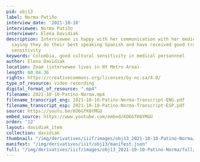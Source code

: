 ```yaml
---
pid: obj13
label: Norma Patiño
interview_date: '2021-10-10'
interviewee: Norma Patiño
interviewer: Elena Davidiak
description: Interviewee is happy with her communication with her medical providers
  saying they do their best speaking Spanish and have received good training in cultural
  sensitivity
keywords: Colombia, good cultural sensitivity in medical personnnel
author: Elena Davidiak
location: Zoom (intervewee lives in NY Metro Area)
length: 00.04.36
rights: https://creativecommons.org/licenses/by-nc-sa/4.0/
type_of_resource: video recording
digital_format_of_resource: ".mp4"
filename: 2021-10-10-Patino-Norma.mp4
filename_transcript_eng: 2021-10-10-Patino-Norma-Transcript-ENG.pdf
filename_transcript_esp: 2021-10-10-Patino-Norma-Transcript-ESP.pdf
source: https://youtu.be/KO6GfK6YMGU
embed_source: https://www.youtube.com/embed/KO6GfK6YMGU
order: '12'
layout: davidiak_item
collection: davidiak
thumbnail: "/img/derivatives/iiif/images/obj13_2021-10-10-Patino-Norma/full/250,/0/default.jpg"
manifest: "/img/derivatives/iiif/obj13/manifest.json"
full: "/img/derivatives/iiif/images/obj13_2021-10-10-Patino-Norma/full/1140,/0/default.jpg"
---
```

